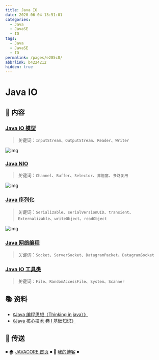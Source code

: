 ```yaml
---
title: Java IO
date: 2020-06-04 13:51:01
categories:
  - Java
  - JavaSE
  - IO
tags:
  - Java
  - JavaSE
  - IO
permalink: /pages/e285c8/
abbrlink: b4224212
hidden: true
---
```


# Java IO

## 📖 内容

### [Java IO 模型](01.JavaIO模型.md)

> 关键词：`InputStream`、`OutputStream`、`Reader`、`Writer`

![img](https://raw.githubusercontent.com/dunwu/images/dev/snap/20200630202823.png)

### [Java NIO](02.JavaNIO.md)

> 关键词：`Channel`、`Buffer`、`Selector`、`非阻塞`、`多路复用`

![img](https://raw.githubusercontent.com/dunwu/images/dev/snap/20200630203739.png)

### [Java 序列化](03.Java序列化.md)

> 关键词：`Serializable`、`serialVersionUID`、`transient`、`Externalizable`、`writeObject`、`readObject`

![img](https://raw.githubusercontent.com/dunwu/images/dev/snap/20200630204142.png)

### [Java 网络编程](04.Java网络编程.md)

> 关键词：`Socket`、`ServerSocket`、`DatagramPacket`、`DatagramSocket`

### [Java IO 工具类](05.JavaIO工具类.md)

> 关键词：`File`、`RandomAccessFile`、`System`、`Scanner`

## 📚 资料

- [《Java 编程思想（Thinking in java）》](https://book.douban.com/subject/2130190/)
- [《Java 核心技术 卷 I 基础知识》](https://book.douban.com/subject/26880667/)

## 🚪 传送

◾ 🏠 [JAVACORE 首页](https://github.com/dunwu/javacore) ◾ 🎯 [我的博客](https://dunwu.github.io/blog/) ◾
